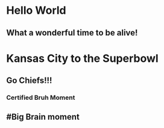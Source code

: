 # Hello World
## What a wonderful time to be alive!

# Kansas City to the Superbowl
## Go Chiefs!!!

### Certified Bruh Moment

## #Big Brain moment
